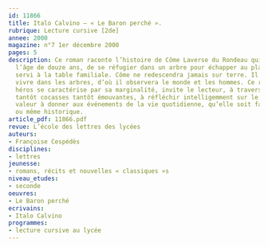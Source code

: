 ```yaml
---
id: 11866
title: Italo Calvino – « Le Baron perché ». 
rubrique: Lecture cursive [2de]
annee: 2000
magazine: n°7 1er décembre 2000
pages: 5
description: Ce roman raconte l’histoire de Côme Laverse du Rondeau qui choisit, à
  l’âge de douze ans, de se réfugier dans un arbre pour échapper au plat d’escargots
  servi à la table familiale. Côme ne redescendra jamais sur terre. Il apprendra à
  vivre dans les arbres, d’où il observera le monde et les hommes. Ce roman dont le
  héros se caractérise par sa marginalité, invite le lecteur, à travers des situations
  tantôt cocasses tantôt émouvantes, à réfléchir intelligemment sur le sens ou la
  valeur à donner aux événements de la vie quotidienne, qu’elle soit familiale, sentimentale
  ou même historique.
article_pdf: 11866.pdf
revue: L’école des lettres des lycées
auteurs:
- Françoise Cespédès
disciplines:
- lettres
jeunesse:
- romans, récits et nouvelles « classiques »s
niveau_etudes:
- seconde
oeuvres:
- Le Baron perché
ecrivains:
- Italo Calvino
programmes:
- lecture cursive au lycée
---
```

